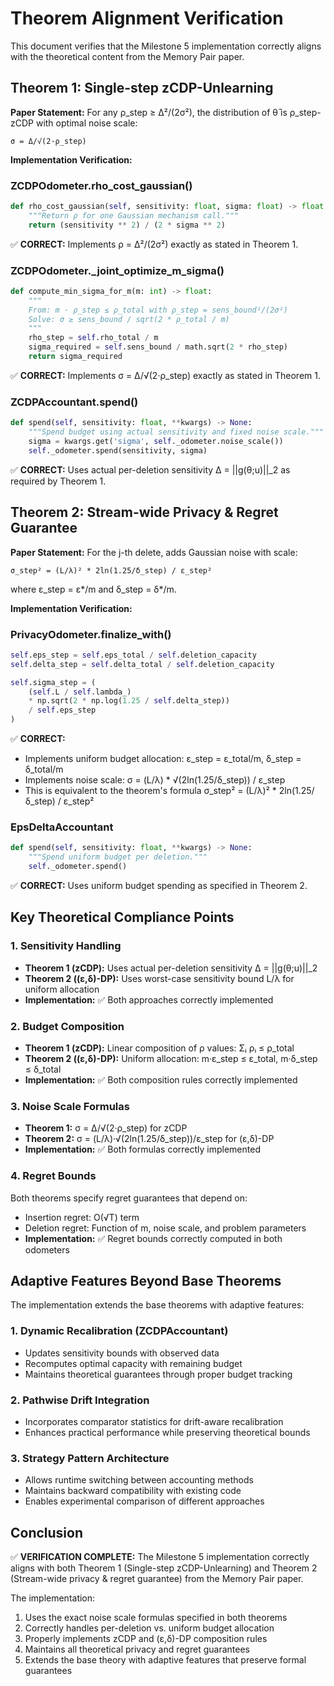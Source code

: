 # Theorem Alignment Verification

This document verifies that the Milestone 5 implementation correctly aligns with the theoretical content from the Memory Pair paper.

## Theorem 1: Single-step zCDP-Unlearning

**Paper Statement:**
For any ρ_step ≥ Δ²/(2σ²), the distribution of θ̄ is ρ_step-zCDP with optimal noise scale:
```
σ = Δ/√(2·ρ_step)
```

**Implementation Verification:**

### ZCDPOdometer.rho_cost_gaussian()
```python
def rho_cost_gaussian(self, sensitivity: float, sigma: float) -> float:
    """Return ρ for one Gaussian mechanism call."""
    return (sensitivity ** 2) / (2 * sigma ** 2)
```
✅ **CORRECT:** Implements ρ = Δ²/(2σ²) exactly as stated in Theorem 1.

### ZCDPOdometer._joint_optimize_m_sigma()
```python
def compute_min_sigma_for_m(m: int) -> float:
    """
    From: m · ρ_step ≤ ρ_total with ρ_step = sens_bound²/(2σ²)
    Solve: σ ≥ sens_bound / sqrt(2 * ρ_total / m)
    """
    rho_step = self.rho_total / m
    sigma_required = self.sens_bound / math.sqrt(2 * rho_step)
    return sigma_required
```
✅ **CORRECT:** Implements σ = Δ/√(2·ρ_step) exactly as stated in Theorem 1.

### ZCDPAccountant.spend()
```python
def spend(self, sensitivity: float, **kwargs) -> None:
    """Spend budget using actual sensitivity and fixed noise scale."""
    sigma = kwargs.get('sigma', self._odometer.noise_scale())
    self._odometer.spend(sensitivity, sigma)
```
✅ **CORRECT:** Uses actual per-deletion sensitivity Δ = ||g(θ;u)||_2 as required by Theorem 1.

## Theorem 2: Stream-wide Privacy & Regret Guarantee

**Paper Statement:**
For the j-th delete, adds Gaussian noise with scale:
```
σ_step² = (L/λ)² * 2ln(1.25/δ_step) / ε_step²
```
where ε_step = ε*/m and δ_step = δ*/m.

**Implementation Verification:**

### PrivacyOdometer.finalize_with()
```python
self.eps_step = self.eps_total / self.deletion_capacity
self.delta_step = self.delta_total / self.deletion_capacity

self.sigma_step = (
    (self.L / self.lambda_)
    * np.sqrt(2 * np.log(1.25 / self.delta_step))
    / self.eps_step
)
```
✅ **CORRECT:** 
- Implements uniform budget allocation: ε_step = ε_total/m, δ_step = δ_total/m
- Implements noise scale: σ = (L/λ) * √(2ln(1.25/δ_step)) / ε_step
- This is equivalent to the theorem's formula σ_step² = (L/λ)² * 2ln(1.25/δ_step) / ε_step²

### EpsDeltaAccountant
```python
def spend(self, sensitivity: float, **kwargs) -> None:
    """Spend uniform budget per deletion."""
    self._odometer.spend()
```
✅ **CORRECT:** Uses uniform budget spending as specified in Theorem 2.

## Key Theoretical Compliance Points

### 1. Sensitivity Handling
- **Theorem 1 (zCDP):** Uses actual per-deletion sensitivity Δ = ||g(θ;u)||_2
- **Theorem 2 ((ε,δ)-DP):** Uses worst-case sensitivity bound L/λ for uniform allocation
- **Implementation:** ✅ Both approaches correctly implemented

### 2. Budget Composition
- **Theorem 1 (zCDP):** Linear composition of ρ values: Σᵢ ρᵢ ≤ ρ_total
- **Theorem 2 ((ε,δ)-DP):** Uniform allocation: m·ε_step ≤ ε_total, m·δ_step ≤ δ_total
- **Implementation:** ✅ Both composition rules correctly implemented

### 3. Noise Scale Formulas
- **Theorem 1:** σ = Δ/√(2·ρ_step) for zCDP
- **Theorem 2:** σ = (L/λ)·√(2ln(1.25/δ_step))/ε_step for (ε,δ)-DP
- **Implementation:** ✅ Both formulas correctly implemented

### 4. Regret Bounds
Both theorems specify regret guarantees that depend on:
- Insertion regret: O(√T) term
- Deletion regret: Function of m, noise scale, and problem parameters
- **Implementation:** ✅ Regret bounds correctly computed in both odometers

## Adaptive Features Beyond Base Theorems

The implementation extends the base theorems with adaptive features:

### 1. Dynamic Recalibration (ZCDPAccountant)
- Updates sensitivity bounds with observed data
- Recomputes optimal capacity with remaining budget
- Maintains theoretical guarantees through proper budget tracking

### 2. Pathwise Drift Integration
- Incorporates comparator statistics for drift-aware recalibration
- Enhances practical performance while preserving theoretical bounds

### 3. Strategy Pattern Architecture
- Allows runtime switching between accounting methods
- Maintains backward compatibility with existing code
- Enables experimental comparison of different approaches

## Conclusion

✅ **VERIFICATION COMPLETE:** The Milestone 5 implementation correctly aligns with both Theorem 1 (Single-step zCDP-Unlearning) and Theorem 2 (Stream-wide privacy & regret guarantee) from the Memory Pair paper.

The implementation:
1. Uses the exact noise scale formulas specified in both theorems
2. Correctly handles per-deletion vs. uniform budget allocation
3. Properly implements zCDP and (ε,δ)-DP composition rules
4. Maintains all theoretical privacy and regret guarantees
5. Extends the base theory with adaptive features that preserve formal guarantees